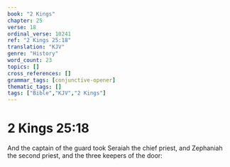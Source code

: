 ```yaml
---
book: "2 Kings"
chapter: 25
verse: 18
ordinal_verse: 10241
ref: "2 Kings 25:18"
translation: "KJV"
genre: "History"
word_count: 23
topics: []
cross_references: []
grammar_tags: [conjunctive-opener]
thematic_tags: []
tags: ["Bible","KJV","2 Kings"]
---
```


# 2 Kings 25:18

And the captain of the guard took Seraiah the chief priest, and Zephaniah the second priest, and the three keepers of the door:
